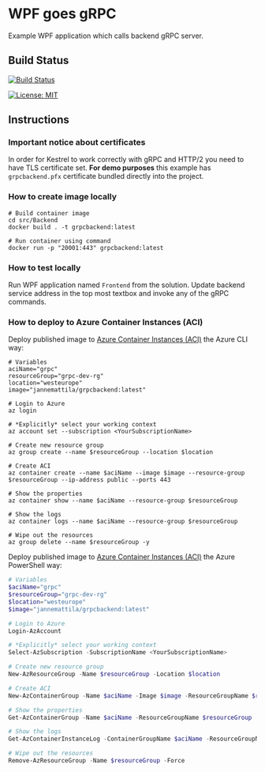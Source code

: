 # WPF goes gRPC

Example WPF application which calls backend gRPC server.

## Build Status

[![Build Status](https://jannemattila.visualstudio.com/jannemattila/_apis/build/status/JanneMattila.QuizMaker?branchName=master)](https://jannemattila.visualstudio.com/jannemattila/_build/latest?definitionId=44&branchName=master)

[![License: MIT](https://img.shields.io/badge/License-MIT-yellow.svg)](https://opensource.org/licenses/MIT)

## Instructions

### Important notice about certificates

In order for Kestrel to work correctly with gRPC and HTTP/2 you need
to have TLS certificate set. **For demo purposes** this example has `grpcbackend.pfx` 
certificate bundled directly into the project. 

### How to create image locally

```batch
# Build container image
cd src/Backend
docker build . -t grpcbackend:latest

# Run container using command
docker run -p "20001:443" grpcbackend:latest
``` 

### How to test locally

Run WPF application named `Frontend` from the solution.
Update backend service address in the top most textbox and
invoke any of the gRPC commands.

### How to deploy to Azure Container Instances (ACI)

Deploy published image to [Azure Container Instances (ACI)](https://docs.microsoft.com/en-us/azure/container-instances/) the Azure CLI way:

```batch
# Variables
aciName="grpc"
resourceGroup="grpc-dev-rg"
location="westeurope"
image="jannemattila/grpcbackend:latest"

# Login to Azure
az login

# *Explicitly* select your working context
az account set --subscription <YourSubscriptionName>

# Create new resource group
az group create --name $resourceGroup --location $location

# Create ACI
az container create --name $aciName --image $image --resource-group $resourceGroup --ip-address public --ports 443

# Show the properties
az container show --name $aciName --resource-group $resourceGroup

# Show the logs
az container logs --name $aciName --resource-group $resourceGroup

# Wipe out the resources
az group delete --name $resourceGroup -y
``` 

Deploy published image to [Azure Container Instances (ACI)](https://docs.microsoft.com/en-us/azure/container-instances/) the Azure PowerShell way:

```powershell
# Variables
$aciName="grpc"
$resourceGroup="grpc-dev-rg"
$location="westeurope"
$image="jannemattila/grpcbackend:latest"

# Login to Azure
Login-AzAccount

# *Explicitly* select your working context
Select-AzSubscription -SubscriptionName <YourSubscriptionName>

# Create new resource group
New-AzResourceGroup -Name $resourceGroup -Location $location

# Create ACI
New-AzContainerGroup -Name $aciName -Image $image -ResourceGroupName $resourceGroup -IpAddressType Public -Port 443

# Show the properties
Get-AzContainerGroup -Name $aciName -ResourceGroupName $resourceGroup

# Show the logs
Get-AzContainerInstanceLog -ContainerGroupName $aciName -ResourceGroupName $resourceGroup

# Wipe out the resources
Remove-AzResourceGroup -Name $resourceGroup -Force
```

